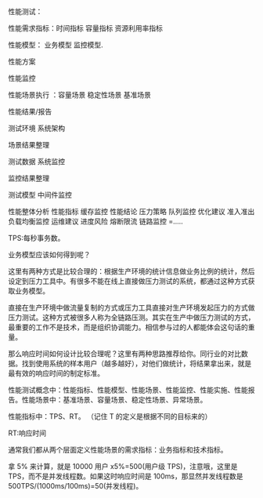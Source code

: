  性能测试：

性能需求指标：时间指标 容量指标  资源利用率指标

性能模型： 业务模型 监控模型.


性能方案

性能监控

性能场景执行 ：容量场景 稳定性场景 基准场景

性能结果/报告



测试环境
系统架构

场景结果整理


测试数据
系统监控

监控结果整理

测试模型
中间件监控

性能整体分析
性能指标
缓存监控
性能结论
压力策略
队列监控
优化建议
准入准出
负载均衡监控
运维建议
进度风险
熔断限流
链路监控
=.....

TPS:每秒事务数。

业务模型应该如何得到呢？

这里有两种方式是比较合理的：根据生产环境的统计信息做业务比例的统计，然后设定到压力工具中。有很多不能在线上直接做压力测试的系统，都通过这种方式获取业务模型。

直接在生产环境中做流量复制的方式或压力工具直接对生产环境发起压力的方式做压力测试。这种方式被很多人称为全链路压测。其实在生产中做压力测试的方式，最重要的工作不是技术，而是组织协调能力。相信参与过的人都能体会这句话的重量。

那么响应时间如何设计比较合理呢？这里有两种思路推荐给你。同行业的对比数据。找到使用系统的样本用户（越多越好），对他们做统计，将结果拿出来，就是最有效的响应时间的制定标准。

性能测试概念中：性能指标、性能模型、性能场景、性能监控、性能实施、性能报告。性能场景中：基准场景、容量场景、稳定性场景、异常场景。

性能指标中：TPS、RT。 （记住 T 的定义是根据不同的目标来的）

RT:响应时间

通常我们都从两个层面定义性能场景的需求指标：业务指标和技术指标。

拿 5% 来计算，就是 10000 用户 x5%=500(用户级 TPS)，注意哦，这里是 TPS，而不是并发线程数。如果这时响应时间是 100ms，那显然并发线程数是 500TPS/(1000ms/100ms)=50(并发线程)。

